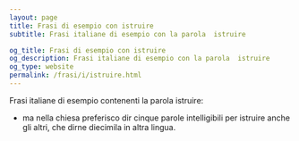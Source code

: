 ```yaml
---
layout: page
title: Frasi di esempio con istruire 
subtitle: Frasi italiane di esempio con la parola  istruire

og_title: Frasi di esempio con istruire 
og_description: Frasi italiane di esempio con la parola  istruire
og_type: website
permalink: /frasi/i/istruire.html
---
```


Frasi italiane di esempio contenenti la parola istruire:


- ma nella chiesa preferisco dir cinque parole intelligibili per istruire anche gli altri, che dirne diecimila in altra lingua.
